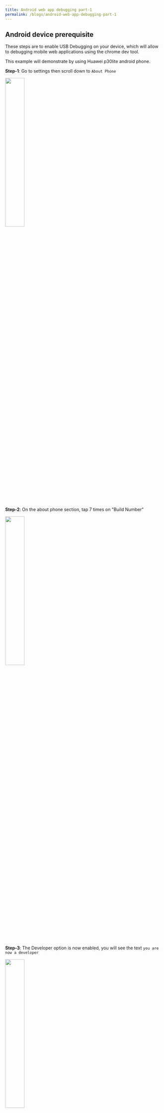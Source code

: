 ```yaml
---
title: Android web app debugging part-1
permalink: /blogs/android-web-app-debugging-part-1
---
```


## Android device prerequisite

These steps are to enable USB Debugging on your device, which will allow to debugging mobile web applications using the chrome dev tool.

This example will demonstrate by using Huawei p30lite android phone.

**Step-1**: Go to settings then scroll down to `About Phone`
<div class="center-align-text">
<img src="../assets/img/2022-10-22-android-web-app-debugging-part-1/1.png" width="35%">
</div>

**Step-2**: On the about phone section, tap 7 times on "Build Number"
<div class="center-align-text">
<img src="../assets/img/2022-10-22-android-web-app-debugging-part-1/2.png" width="35%">
</div>

**Step-3**: The Developer option is now enabled, you will see the text `you are now a developer`
<div class="center-align-text">
<img src="../assets/img/2022-10-22-android-web-app-debugging-part-1/3.png" width="35%">
</div>

**Step-4**: Go to the settings and then scroll down and tap on "System and updates"
<div class="center-align-text">
<img src="../assets/img/2022-10-22-android-web-app-debugging-part-1/4.png" width="35%">
</div>

**Step-5**: Scroll down to the developer options.
<div class="center-align-text">
<img src="../assets/img/2022-10-22-android-web-app-debugging-part-1/5.png" width="35%">
</div>

**Step-6**: Turn the developer option toggle to `on`
<div class="center-align-text">
<img src="../assets/img/2022-10-22-android-web-app-debugging-part-1/6.png" width="35%">
</div>

**Step-7**: Scroll down to the debugging section and turn on the toggle
<div class="center-align-text">
<img src="../assets/img/2022-10-22-android-web-app-debugging-part-1/7.png" width="35%">
</div>

**Step-8**: Tap `ok`
<div class="center-align-text">
<img src="../assets/img/2022-10-22-android-web-app-debugging-part-1/8.png" width="35%">
</div>

**Step-9**: USB debugging mode is on and ready to use.
<div class="center-align-text">
<img src="../assets/img/2022-10-22-android-web-app-debugging-part-1/9.png" width="35%">
</div>

